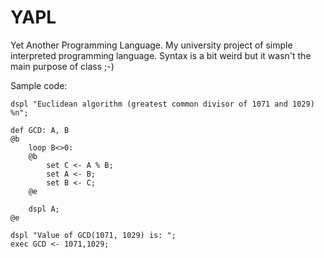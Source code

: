 YAPL
====

Yet Another Programming Language. My university project of simple interpreted programming language. Syntax is a bit weird but it wasn't the main purpose of class ;-)

Sample code:

	dspl "Euclidean algorithm (greatest common divisor of 1071 and 1029) %n";

	def GCD: A, B
	@b
		loop B<>0:
		@b
			set C <- A % B;
			set A <- B;
			set B <- C;
		@e
		
		dspl A;
	@e

	dspl "Value of GCD(1071, 1029) is: ";
	exec GCD <- 1071,1029;